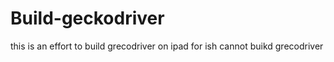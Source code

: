 # Build-geckodriver
this is an effort to build grecodriver on ipad for ish cannot buikd grecodriver
